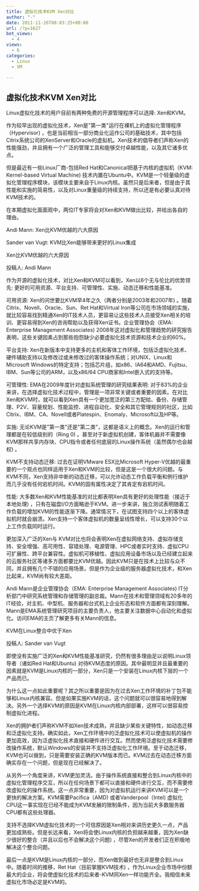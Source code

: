 ```yaml
---
title: 虚拟化技术KVM Xen对比
author: "-"
date: 2011-11-26T08:03:25+00:00
url: /?p=1627
bot_views:
  - 4
views:
  - 6
categories:
  - Linux
  - VM

---
```

## 虚拟化技术KVM Xen对比
Linux虚拟化技术的用户目前有两种免费的开源管理程序可以选择: Xen和KVM。
  
作为较早出现的虚拟化技术，Xen是"第一类"运行在裸机上的虚拟化管理程序（Hypervisor) ，也是当前相当一部分商业化运作公司的基础技术，其中包括Citrix系统公司的XenServer和Oracle的虚拟机。Xen技术的倡导者们声称Xen的性能强劲，并且拥有一个广泛的管理工具和能够交付卓越性能，以及其它诸多优点。
  
但是最近有一些Linux厂商-包括Red Hat和Canonical把基于内核的虚拟机（KVM: Kernel-based Virtual Machine) 技术内置在Ubuntu中。KVM是一个轻量级的虚拟化管理程序模块，该模块主要来自于Linux内核。虽然只是后来者，但是由于其性能和实施的简易性，以及对Linux重量级的持续支持，所以还是有必要认真对待KVM技术的。
  
在本期虚拟化面面观中，两位IT专家将会对Xen和KVM做出比较，并给出各自的理由。
  
Andi Mann: Xen比KVM优越的六大原因
  
Sander van Vugt: KVM比Xen能够带来更好的Linux集成
  
Xen比KVM优越的六大原因
  
投稿人: Andi Mann
  
作为开源的虚拟化技术，对比Xen和KVM可以看到，Xen以6个无与伦比的优势领先: 更好的可用资源、平台支持、可管理性、实施、动态迁移和性能基准。
  
可用资源: Xen的问世要比KVM早4年之久（两者分别是2003年和2007年) 。随着Citrix、Novell、Oracle、Sun、Ret Hat和Virtual Iron等公司在市场领域的实施，就比较容易找到精通Xen的IT技术人员，更容易让这些技术人员接受Xen相关的培训、更容易得到Xen的咨询帮助以及获得Xen证书。企业管理协会（EMA: Enterprise Management Associates) 2008年这对虚拟化和管理趋势的研究报告表明，这些关键因素占到那些抱怨缺少必要虚拟化技术资源和技术企业的60%。
  
平台支持: Xen在新版本中支持更多的主机和客体工作环境，包括泛虚拟化技术、硬件辅助支持以及修改过或未修改过的客体操作系统；对UNIX、Linux和Microsoft Windows的特定支持；包括芯片组，如x86、IA64和AMD、Fujitsu、IBM、Sun等公司的ARM，以及x86/64 CPU商家和Intel嵌入式的支持等。
  
可管理性: EMA在2009年度针对虚拟系统管理的研究结果表明: 对于83%的企业来讲，在选择虚拟化技术过程中，管理是一项非常关键或者重要的因素。在对比Xen和KVM时，就可以看到Xen具有一个更加宽泛的第三方配给、备份、存储管理、P2V、容量规划、性能监控、进程自动化、安全和其它管理规则的社区，比如Citrix、IBM、CA、Novell或者Platespin、Enomaly、Microsoft以及HP等。
  
实施: 无论KVM是"第一类"还是"第二类"，这都是语义上的概念。Xen的运行和管理都是在较低级别的（Ring 0) 。甚至对于新虚拟机创建，客体机器并不需要像KVM那样共享内存块、CPU指令或者任何底层的Linux操作系统（虽然偶尔也会越权) 。
  
KVM不支持动态迁移: 过去在证明VMware ESX比Microsoft Hyper-V优越的最重要的一个观点也同样适用于Xen和KVM的比较，但是这是一个很大的问题。与KVM不同，Xen支持非中断的动态迁移，可以允许动态工作负载平衡和例行维护而几乎没有任何宕机时间。KVM的固有属性决定了其肯定有宕机时间。
  
性能: 大多数Xen和KVM性能基准的对比都表明Xen具有更好的处理性能（接近于本地处理) ，只有在磁盘I/O方面略逊于KVM。进一步来讲，独立测试表明随着工作负载的增加KVM的性能逐渐下降。通常情况下，在试图支持四个以上的客体虚拟机时就会崩溃。Xen支持一个客体虚拟机的数量呈线性增长，可以支持30个以上工作负载同时运行。
  
更加深入广泛的Xen与 KVM对比也将会表明Xen在虚拟网络支持、虚拟存储支持、安全增强、高可用性、容错处理、电源管理、HPC或者实时支持、虚拟CPU可扩展性、跨平台兼容性。虚拟机可移植性、虚拟应用设备市场以及已经建立起来的云服务社区等诸多方面都要比KVM优越。因此KVM只是在技术上比较与众不同，并且拥有几个不错的应用场景。但是作为企业级的服务器虚拟化技术，和Xen比起来，KVM尚有较大差距。
  
Andi Mann是企业管理协会（EMA: Enterprise Management Associates) IT分析部门中研究系统管理和存储管理的副总裁。Mann在技术和管理领域有20多年的IT经验，对主机、中型机、服务器和台式机上企业形态和软件方面都有深刻理解。Mann是EMA系统管理研究项目的主要负责人，他主要关注数据中心自动化和虚拟化。访问EMA的主页了解更多有关Mann的信息。
  
KVM在Linux整合中优于Xen
  
投稿人: Sander van Vugt
  
即使没有实施广泛的Xen和KVM性能基准研究，仍然有很多理由足以说明Linux领导者（诸如Red Hat和Ubuntu) 对待KVM态度的原因。其中最明显并且最重要的因素就是KVM是Linux内核的一部分，Xen只是一个安装在Linux内核下层的一个产品而已。
  
为什么这一点如此重要呢？其之所以重要是因为在过去Xen工作环境的补丁包不能够和Linux内核兼容。但是如果实施KVM的话，这个问题就可以很容易地得到解决。另外一个选择KVM的原因是KVM在Linux内核内部部署，这样可以很容易控制虚拟化进程。
  
Xen的拥护者们声称KVM不如Xen技术成熟，并且缺少某些关键特性，如动态迁移和泛虚拟化支持。确实如此，Xen工作环境中的泛虚拟化技术可以使虚拟机的操作更加高效，因为泛虚拟化技术直接和硬件进行交互。然而使用泛虚拟化技术需要修改操作系统，默认Windows的安装并不支持泛虚拟化工作环境。至于动态迁移，KVM也可以做到，只是需要安装正确的KVM版本而已。KVM过去在动态迁移方面确实存在一个问题，但是现在已经解决了。
  
从另外一个角度来讲，KVM更加灵活。由于操作系统直接和整合到Linux内核中的虚拟化管理程序交互，所以在任何场景下都可以直接和硬件进行交互，而不需要修改虚拟化的操作系统。这一点非常重要，因为对虚拟机运行来讲KVM可以是一个更快的解决方案。KVM需要Pacifica（AMD) 或者Vanderpool（Intel) 虚拟化CPU这一事实现在已经不能成为KVM发展的限制条件，因为当前大多数服务器CPU都有这些处理器。
  
支持不选择KVM虚拟化技术的一个可信原因是Xen相对来讲历史更久一点，产品更加成熟些。但是长远来看，Xen将会使Linux内核的负担越来越重，因为Xen缺少很好的整合（并且以后也不会解决这个问题) ，尽管Xen的开发者们正在积极地解决这个整合问题。
  
最后一点是KVM是Linux内核的一部分，而Xen做到最好也无非是整合到Linux中。随着时间的推移，Ret Hat（目前掌握KVM技术) ，作为Linux企业市场中份额最大的企业，将会使虚拟化技术的后来者-KVM同Xen一样功能齐全。我相信未来虚拟化市场必定是KVM的。